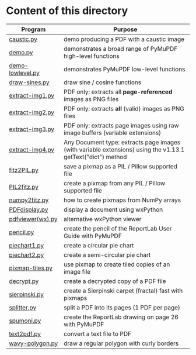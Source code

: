 # Content of this directory


Program | Purpose
------- | -------
[caustic.py](https://github.com/rk700/pymupdf/demo/caustic.py) | demo producing a PDF with a caustic image
[demo.py](https://github.com/rk700/pymupdf/demo/demo.py) | demonstrates a broad range of PyMuPDF high-level functions
[demo-lowlevel.py](https://github.com/rk700/pymupdf/demo/demo-lowlevel.py) | demonstrates PyMuPDF low-level functions
[draw-sines.py](https://github.com/rk700/pymupdf/demo/draw-sines.py) | draw sine / cosine functions
[extract-img1.py](https://github.com/rk700/pymupdf/demo/extract_img1.py) | PDF only: extracts all **page-referenced** images as PNG files
[extract-img2.py](https://github.com/rk700/pymupdf/demo/extract_img2.py) | PDF only: extracts **all** (valid) images as PNG files
[extract-img3.py](https://github.com/rk700/pymupdf/demo/extract_img3.py) | PDF only: extracts page images using raw image buffers (variable extensions)
[extract-img4.py](https://github.com/rk700/pymupdf/demo/extract_img4.py) | Any Document type: extracts page images (with variable extensions) using the v1.13.1 getText("dict") method
[fitz2PIL.py](https://github.com/rk700/pymupdf/demo/fitz2PIL.py) | save a pixmap as a PIL / Pillow supported file
[PIL2fitz.py](https://github.com/rk700/pymupdf/demo/PIL2fitz.py) | create a pixmap from any PIL / Pillow supported file
[numpy2fitz.py](https://github.com/rk700/pymupdf/demo/numpy2fitz.py) | how to create pixmaps from NumPy arrays
[PDFdisplay.py](https://github.com/rk700/pymupdf/demo/PDFdisplay.py) | display a document using wxPython
[pdfviewer(wx).py](https://github.com/rk700/pymupdf/demo/pdfviewer(wx).py) | alternative wxPython viewer
[pencil.py](https://github.com/rk700/pymupdf/demo/pencil.py) | create the pencil of the ReportLab User Guide with PyMuPDF
[piechart1.py](https://github.com/rk700/pymupdf/demo/piechart1.py) | create a circular pie chart
[piechart2.py](https://github.com/rk700/pymupdf/demo/piechart2.py) | create a semi-circular pie chart
[pixmap-tiles.py](https://github.com/rk700/pymupdf/demo/pixmap.py) | use pixmap to create tiled copies of an image file
[decrypt.py](https://github.com/rk700/pymupdf/demo/removePass.py) | create a decrypted copy of a PDF file
[sierpinski.py](https://github.com/rk700/pymupdf/demo/sierpinski.py) | create a Sierpinski carpet (fractal) fast with pixmaps
[splitter.py](https://github.com/rk700/pymupdf/demo/splitter.py) | split a PDF into its pages (1 PDF per page)
[spumoni.py](https://github.com/rk700/pymupdf/demo/spumoni.py) | create the ReportLab drawing on page 26 with PyMuPDF
[text2pdf.py](https://github.com/rk700/pymupdf/demo/text2pdf.py) | convert a text file to PDF
[wavy-polygon.py](https://github.com/rk700/pymupdf/demo/wavy-polygon.py) | draw a regular polygon with curly borders
